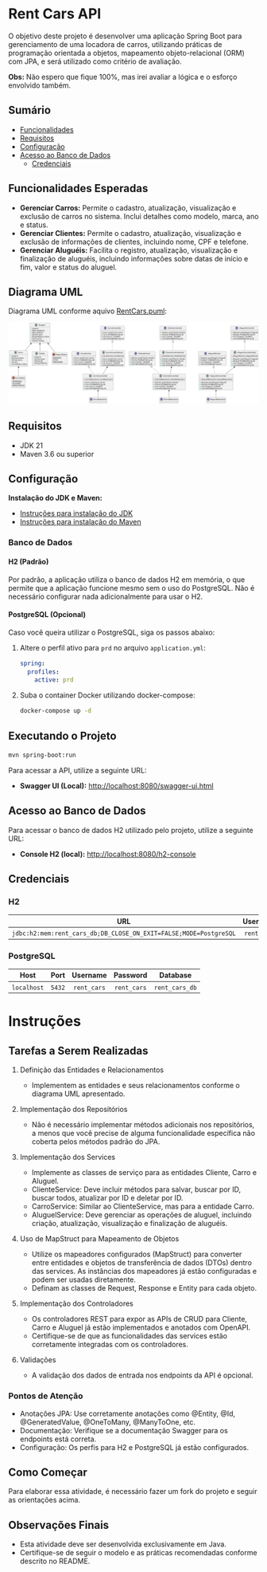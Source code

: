 # Rent Cars API

O objetivo deste projeto é desenvolver uma aplicação Spring Boot para gerenciamento de uma locadora de carros,
utilizando práticas de programação orientada a objetos, mapeamento objeto-relacional (ORM) com JPA, e será utilizado
como critério de avaliação.

**Obs:** Não espero que fique 100%, mas irei avaliar a lógica e o esforço envolvido também.

## Sumário

- [Funcionalidades](#funcionalidades-esperadas)
- [Requisitos](#requisitos)
- [Configuração](#configuração)
- [Acesso ao Banco de Dados](#acesso-ao-banco-de-dados)
    - [Credenciais](#credenciais)

## Funcionalidades Esperadas

- **Gerenciar Carros:** Permite o cadastro, atualização, visualização e exclusão de carros no sistema. Inclui detalhes
  como modelo, marca, ano e status.
- **Gerenciar Clientes:** Permite o cadastro, atualização, visualização e exclusão de informações de clientes, incluindo
  nome, CPF e telefone.
- **Gerenciar Aluguéis:** Facilita o registro, atualização, visualização e finalização de aluguéis, incluindo
  informações sobre datas de início e fim, valor e status do aluguel.

## Diagrama UML

Diagrama UML conforme aquivo [RentCars.puml](RentCars.puml):

![RentCars.png](RentCars.png)

## Requisitos

- JDK 21
- Maven 3.6 ou superior

## Configuração

**Instalação do JDK e Maven:**

- [Instruções para instalação do JDK](https://docs.oracle.com/en/java/javase/11/install/overview-jdk-installation.html)
- [Instruções para instalação do Maven](https://maven.apache.org/install.html)

### Banco de Dados

#### H2 (Padrão)

Por padrão, a aplicação utiliza o banco de dados H2 em memória, o que permite que a aplicação funcione mesmo sem o uso
do PostgreSQL. Não é necessário configurar nada adicionalmente para usar o H2.

#### PostgreSQL (Opcional)

Caso você queira utilizar o PostgreSQL, siga os passos abaixo:

1. Altere o perfil ativo para `prd` no arquivo `application.yml`:
    ```yaml
    spring:
      profiles:
        active: prd
    ```
2. Suba o container Docker utilizando docker-compose:
    ```bash
    docker-compose up -d
    ```

## Executando o Projeto

```bash
mvn spring-boot:run
```

Para acessar a API, utilize a seguinte URL:

- **Swagger UI (Local):** [http://localhost:8080/swagger-ui.html](http://localhost:8080/swagger-ui.html)

## Acesso ao Banco de Dados

Para acessar o banco de dados H2 utilizado pelo projeto, utilize a seguinte URL:

- **Console H2 (local):** [http://localhost:8080/h2-console](http://localhost:8080/h2-console)

## Credenciais

### H2

|                              **URL**                              | **Username** | **Password** |
|:-----------------------------------------------------------------:|:------------:|:------------:|
| `jdbc:h2:mem:rent_cars_db;DB_CLOSE_ON_EXIT=FALSE;MODE=PostgreSQL` | `rent_cars`  | `rent_cars`  |

### PostgreSQL

|  **Host**   | **Port** | **Username** | **Password** |  **Database**  |
|:-----------:|:--------:|:------------:|:------------:|:--------------:|
| `localhost` |  `5432`  | `rent_cars`  | `rent_cars`  | `rent_cars_db` |

# Instruções

## Tarefas a Serem Realizadas

1. Definição das Entidades e Relacionamentos
    - Implementem as entidades e seus relacionamentos conforme o diagrama UML apresentado.

2. Implementação dos Repositórios
    - Não é necessário implementar métodos adicionais nos repositórios, a menos que você precise de alguma
      funcionalidade específica não coberta pelos métodos padrão do JPA.

3. Implementação dos Services

    - Implemente as classes de serviço para as entidades Cliente, Carro e Aluguel.
    - ClienteService: Deve incluir métodos para salvar, buscar por ID, buscar todos, atualizar por ID e deletar por ID.
    - CarroService: Similar ao ClienteService, mas para a entidade Carro.
    - AluguelService: Deve gerenciar as operações de aluguel, incluindo criação, atualização, visualização e finalização
      de aluguéis.

4. Uso de MapStruct para Mapeamento de Objetos
    - Utilize os mapeadores configurados (MapStruct) para converter entre entidades e objetos de transferência de
      dados (DTOs) dentro das services. As instâncias dos mapeadores já estão configuradas e podem ser usadas
      diretamente.
    - Definam as classes de Request, Response e Entity para cada objeto.

5. Implementação dos Controladores
    - Os controladores REST para expor as APIs de CRUD para Cliente, Carro e Aluguel já estão implementados e anotados
      com OpenAPI.
    - Certifique-se de que as funcionalidades das services estão corretamente integradas com os controladores.

6. Validações
    - A validação dos dados de entrada nos endpoints da API é opcional.

### Pontos de Atenção

- Anotações JPA: Use corretamente anotações como @Entity, @Id, @GeneratedValue, @OneToMany, @ManyToOne, etc.
- Documentação: Verifique se a documentação Swagger para os endpoints está correta.
- Configuração: Os perfis para H2 e PostgreSQL já estão configurados.

## Como Começar

Para elaborar essa atividade, é necessário fazer um fork do projeto e seguir as orientações acima.

## Observações Finais

- Esta atividade deve ser desenvolvida exclusivamente em Java.
- Certifique-se de seguir o modelo e as práticas recomendadas conforme descrito no README.